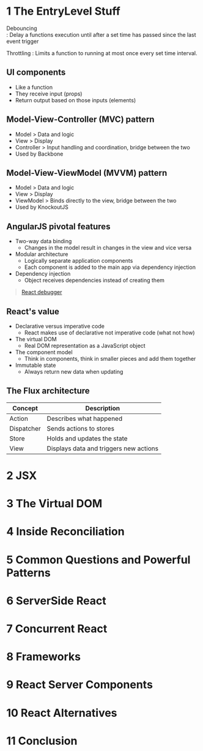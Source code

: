 # 1 The EntryLevel Stuff 

Debouncing  
: Delay a functions execution until after a set time has passed since the last event trigger 

Throttling 
: Limits a function to running at most once every set time interval.

## UI components 
- Like a function 
- They receive input (props)
- Return output based on those inputs (elements)

## Model-View-Controller (MVC) pattern
- Model > Data and logic
- View > Display
- Controller > Input handling and coordination, bridge between the two
- Used by Backbone

## Model-View-ViewModel (MVVM) pattern
- Model > Data and logic
- View > Display
- ViewModel > Binds directly to the view, bridge between the two
- Used by KnockoutJS

## AngularJS pivotal features
-  Two-way data binding 
    - Changes in the model result in changes in the view and vice versa
- Modular architecture 
    - Logically separate application components 
    - Each component is added to the main app via dependency injection
- Dependency injection 
    - Object receives dependencies instead of creating them

> [React debugger](https://www.replay.io/)

## React's value
- Declarative versus imperative code
    - React makes use of declarative not imperative code (what not how)
- The virtual DOM
    - Real DOM representation as a JavaScript object
- The component model 
    - Think in components, think in smaller pieces and add them together 
- Immutable state
    - Always return new data when updating

## The Flux architecture 
| Concept    | Description                            |
| ---        | ---                                    |
| Action     | Describes what happened                |
| Dispatcher | Sends actions to stores                |
| Store      | Holds and updates the state            |
| View       | Displays data and triggers new actions |

# 2 JSX 
# 3 The Virtual DOM 
# 4 Inside Reconciliation 
# 5 Common Questions and Powerful Patterns 
# 6 ServerSide React 
# 7 Concurrent React 
# 8 Frameworks 
# 9 React Server Components 
# 10 React Alternatives 
# 11 Conclusion 
